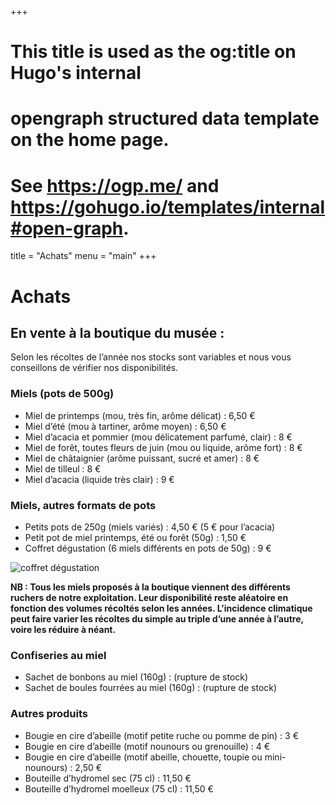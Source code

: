 +++
# This title is used as the og:title on Hugo's internal
# opengraph structured data template on the home page.
# See https://ogp.me/ and https://gohugo.io/templates/internal#open-graph.
title = "Achats"
menu = "main"
+++

# Achats

## En vente à la boutique du musée :

Selon les récoltes de l’année nos stocks sont variables et nous vous conseillons de vérifier nos disponibilités.

### Miels (pots de 500g)

- Miel de printemps (mou, très fin, arôme délicat) : 6,50 €
- Miel d’été (mou à tartiner, arôme moyen) : 6,50 €
- Miel d’acacia et pommier (mou délicatement parfumé, clair) : 8 €
- Miel de forêt, toutes fleurs de juin (mou ou liquide, arôme fort) : 8 €
- Miel de châtaignier (arôme puissant, sucré et amer) : 8 €
- Miel de tilleul : 8 €
- Miel d’acacia (liquide très clair) : 9 €

### Miels, autres formats de pots

- Petits pots de 250g (miels variés) : 4,50 € (5 € pour l’acacia)
- Petit pot de miel printemps, été ou forêt (50g) : 1,50 €
- Coffret dégustation (6 miels différents en pots de 50g) : 9 €

![coffret dégustation](/images/memo37coffret.jpg)

**NB : Tous les miels proposés à la boutique viennent des différents ruchers de notre exploitation. Leur disponibilité reste aléatoire en fonction des volumes récoltés selon les années. L’incidence climatique peut faire varier les récoltes du simple au triple d’une année à l’autre, voire les réduire à néant.**

### Confiseries au miel

- Sachet de bonbons au miel (160g) : (rupture de stock)
- Sachet de boules fourrées au miel (160g) : (rupture de stock)

### Autres produits

- Bougie en cire d’abeille (motif petite ruche ou pomme de pin) : 3 €
- Bougie en cire d’abeille (motif nounours ou grenouille) : 4 €
- Bougie en cire d’abeille (motif abeille, chouette, toupie ou mini-nounours) : 2,50 €
- Bouteille d’hydromel sec (75 cl) : 11,50 €
- Bouteille d’hydromel moelleux (75 cl) : 11,50 €
